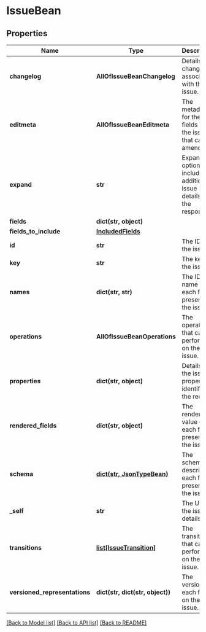 # IssueBean

## Properties
Name | Type | Description | Notes
------------ | ------------- | ------------- | -------------
**changelog** | **AllOfIssueBeanChangelog** | Details of changelogs associated with the issue. | [optional] 
**editmeta** | **AllOfIssueBeanEditmeta** | The metadata for the fields on the issue that can be amended. | [optional] 
**expand** | **str** | Expand options that include additional issue details in the response. | [optional] 
**fields** | **dict(str, object)** |  | [optional] 
**fields_to_include** | [**IncludedFields**](IncludedFields.md) |  | [optional] 
**id** | **str** | The ID of the issue. | [optional] 
**key** | **str** | The key of the issue. | [optional] 
**names** | **dict(str, str)** | The ID and name of each field present on the issue. | [optional] 
**operations** | **AllOfIssueBeanOperations** | The operations that can be performed on the issue. | [optional] 
**properties** | **dict(str, object)** | Details of the issue properties identified in the request. | [optional] 
**rendered_fields** | **dict(str, object)** | The rendered value of each field present on the issue. | [optional] 
**schema** | [**dict(str, JsonTypeBean)**](JsonTypeBean.md) | The schema describing each field present on the issue. | [optional] 
**_self** | **str** | The URL of the issue details. | [optional] 
**transitions** | [**list[IssueTransition]**](IssueTransition.md) | The transitions that can be performed on the issue. | [optional] 
**versioned_representations** | **dict(str, dict(str, object))** | The versions of each field on the issue. | [optional] 

[[Back to Model list]](../README.md#documentation-for-models) [[Back to API list]](../README.md#documentation-for-api-endpoints) [[Back to README]](../README.md)

